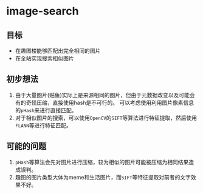 # image-search

## 目标

- 在趣图楼能够匹配出完全相同的图片
- 在全站实现搜索相似图片

## 初步想法

1. 由于大量图片(贴鱼)实际上是来源相同的图片，但由于元数据改变以及可能会有的奇怪压缩，直接使用hash是不可行的。
   可以考虑使用利用图片像素信息的`pHash`来进行直接匹配。
2. 对于相似图片的搜索，可以使用`OpenCV`的`SIFT`等算法进行特征提取，然后使用`FLANN`等进行特征匹配。

## 可能的问题

1. `pHash`等算法会先对图片进行压缩，较为相似的图片可能被压缩为相同结果造成误判。
2. 趣图的图片类型大体为meme和生活图片，而`SIFT`等特征提取对前者的文字效果不好。

